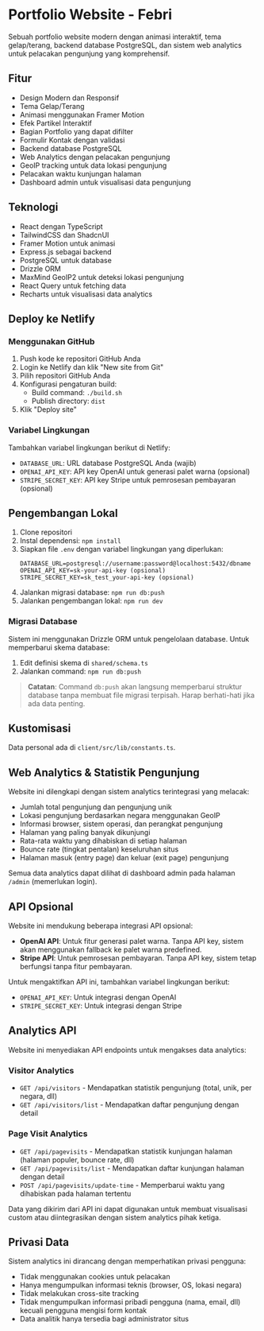 # Portfolio Website - Febri

Sebuah portfolio website modern dengan animasi interaktif, tema gelap/terang, backend database PostgreSQL, dan sistem web analytics untuk pelacakan pengunjung yang komprehensif.

## Fitur

- Design Modern dan Responsif
- Tema Gelap/Terang
- Animasi menggunakan Framer Motion
- Efek Partikel Interaktif
- Bagian Portfolio yang dapat difilter
- Formulir Kontak dengan validasi
- Backend database PostgreSQL
- Web Analytics dengan pelacakan pengunjung
- GeoIP tracking untuk data lokasi pengunjung
- Pelacakan waktu kunjungan halaman
- Dashboard admin untuk visualisasi data pengunjung

## Teknologi

- React dengan TypeScript
- TailwindCSS dan ShadcnUI
- Framer Motion untuk animasi
- Express.js sebagai backend
- PostgreSQL untuk database
- Drizzle ORM
- MaxMind GeoIP2 untuk deteksi lokasi pengunjung
- React Query untuk fetching data
- Recharts untuk visualisasi data analytics

## Deploy ke Netlify

### Menggunakan GitHub

1. Push kode ke repositori GitHub Anda
2. Login ke Netlify dan klik "New site from Git"
3. Pilih repositori GitHub Anda
4. Konfigurasi pengaturan build:
   - Build command: `./build.sh`
   - Publish directory: `dist`
5. Klik "Deploy site"

### Variabel Lingkungan

Tambahkan variabel lingkungan berikut di Netlify:

- `DATABASE_URL`: URL database PostgreSQL Anda (wajib)
- `OPENAI_API_KEY`: API key OpenAI untuk generasi palet warna (opsional)
- `STRIPE_SECRET_KEY`: API key Stripe untuk pemrosesan pembayaran (opsional)

## Pengembangan Lokal

1. Clone repositori
2. Instal dependensi: `npm install`
3. Siapkan file `.env` dengan variabel lingkungan yang diperlukan:
   ```
   DATABASE_URL=postgresql://username:password@localhost:5432/dbname
   OPENAI_API_KEY=sk-your-api-key (opsional)
   STRIPE_SECRET_KEY=sk_test_your-api-key (opsional)
   ```
4. Jalankan migrasi database: `npm run db:push`
5. Jalankan pengembangan lokal: `npm run dev`

### Migrasi Database

Sistem ini menggunakan Drizzle ORM untuk pengelolaan database. Untuk memperbarui skema database:

1. Edit definisi skema di `shared/schema.ts`
2. Jalankan command: `npm run db:push`

> **Catatan**: Command `db:push` akan langsung memperbarui struktur database tanpa membuat file migrasi terpisah. Harap berhati-hati jika ada data penting.

## Kustomisasi

Data personal ada di `client/src/lib/constants.ts`.

## Web Analytics & Statistik Pengunjung

Website ini dilengkapi dengan sistem analytics terintegrasi yang melacak:

- Jumlah total pengunjung dan pengunjung unik
- Lokasi pengunjung berdasarkan negara menggunakan GeoIP
- Informasi browser, sistem operasi, dan perangkat pengunjung
- Halaman yang paling banyak dikunjungi
- Rata-rata waktu yang dihabiskan di setiap halaman
- Bounce rate (tingkat pentalan) keseluruhan situs
- Halaman masuk (entry page) dan keluar (exit page) pengunjung

Semua data analytics dapat dilihat di dashboard admin pada halaman `/admin` (memerlukan login).

## API Opsional

Website ini mendukung beberapa integrasi API opsional:

- **OpenAI API**: Untuk fitur generasi palet warna. Tanpa API key, sistem akan menggunakan fallback ke palet warna predefined.
- **Stripe API**: Untuk pemrosesan pembayaran. Tanpa API key, sistem tetap berfungsi tanpa fitur pembayaran.

Untuk mengaktifkan API ini, tambahkan variabel lingkungan berikut:

- `OPENAI_API_KEY`: Untuk integrasi dengan OpenAI
- `STRIPE_SECRET_KEY`: Untuk integrasi dengan Stripe

## Analytics API

Website ini menyediakan API endpoints untuk mengakses data analytics:

### Visitor Analytics

- `GET /api/visitors` - Mendapatkan statistik pengunjung (total, unik, per negara, dll)
- `GET /api/visitors/list` - Mendapatkan daftar pengunjung dengan detail

### Page Visit Analytics

- `GET /api/pagevisits` - Mendapatkan statistik kunjungan halaman (halaman populer, bounce rate, dll)
- `GET /api/pagevisits/list` - Mendapatkan daftar kunjungan halaman dengan detail
- `POST /api/pagevisits/update-time` - Memperbarui waktu yang dihabiskan pada halaman tertentu

Data yang dikirim dari API ini dapat digunakan untuk membuat visualisasi custom atau diintegrasikan dengan sistem analytics pihak ketiga.

## Privasi Data

Sistem analytics ini dirancang dengan memperhatikan privasi pengguna:

- Tidak menggunakan cookies untuk pelacakan
- Hanya mengumpulkan informasi teknis (browser, OS, lokasi negara)
- Tidak melakukan cross-site tracking
- Tidak mengumpulkan informasi pribadi pengguna (nama, email, dll) kecuali pengguna mengisi form kontak
- Data analitik hanya tersedia bagi administrator situs